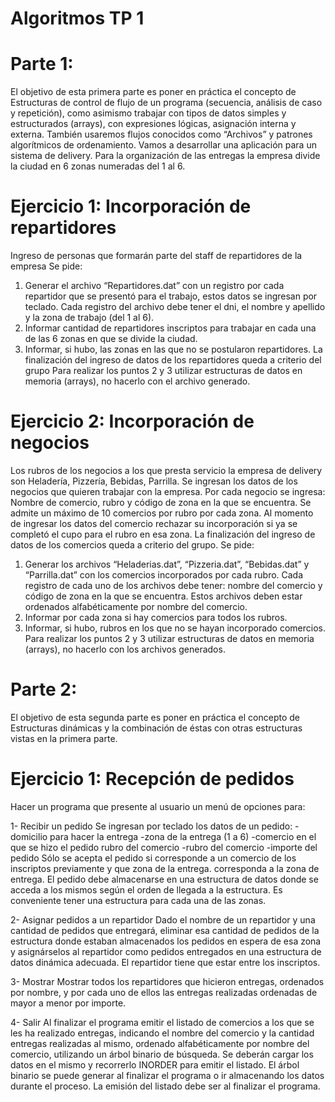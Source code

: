 # Algoritmos TP 1

# Parte 1:
El objetivo de esta primera parte es poner en práctica el concepto de Estructuras de control de flujo de un
programa (secuencia, análisis de caso y repetición), como asimismo trabajar con tipos de datos simples y
estructurados (arrays), con expresiones lógicas, asignación interna y externa. También usaremos flujos
conocidos como “Archivos” y patrones algorítmicos de ordenamiento.
Vamos a desarrollar una aplicación para un sistema de delivery.
Para la organización de las entregas la empresa divide la ciudad en 6 zonas numeradas del 1 al 6.


# Ejercicio 1: Incorporación de repartidores
Ingreso de personas que formarán parte del staff de repartidores de la empresa
Se pide:
1) Generar el archivo “Repartidores.dat” con un registro por cada repartidor que se presentó para el
trabajo, estos datos se ingresan por teclado. Cada registro del archivo debe tener el dni, el nombre y
apellido y la zona de trabajo (del 1 al 6).
2) Informar cantidad de repartidores inscriptos para trabajar en cada una de las 6 zonas en que se
divide la ciudad.
3) Informar, si hubo, las zonas en las que no se postularon repartidores.
La finalización del ingreso de datos de los repartidores queda a criterio del grupo
Para realizar los puntos 2 y 3 utilizar estructuras de datos en memoria (arrays), no hacerlo con el archivo
generado.


# Ejercicio 2: Incorporación de negocios
Los rubros de los negocios a los que presta servicio la empresa de delivery son Heladería, Pizzería, Bebidas,
Parrilla.
Se ingresan los datos de los negocios que quieren trabajar con la empresa.
Por cada negocio se ingresa: Nombre de comercio, rubro y código de zona en la que se encuentra.
Se admite un máximo de 10 comercios por rubro por cada zona.
Al momento de ingresar los datos del comercio rechazar su incorporación si ya se completó el cupo para el
rubro en esa zona.
La finalización del ingreso de datos de los comercios queda a criterio del grupo.
Se pide:
1) Generar los archivos “Heladerias.dat”, “Pizzeria.dat”, “Bebidas.dat” y “Parrilla.dat” con los comercios
incorporados por cada rubro. Cada registro de cada uno de los archivos debe tener: nombre del
comercio y código de zona en la que se encuentra. Estos archivos deben estar ordenados
alfabéticamente por nombre del comercio.
2) Informar por cada zona si hay comercios para todos los rubros.
3) Informar, si hubo, rubros en los que no se hayan incorporado comercios.
Para realizar los puntos 2 y 3 utilizar estructuras de datos en memoria (arrays), no hacerlo con los archivos
generados.




# Parte 2:

El objetivo de esta segunda parte es poner en práctica el concepto de Estructuras dinámicas y la combinación de éstas con otras estructuras vistas en la primera parte.


# Ejercicio 1: Recepción de pedidos

Hacer un programa que presente al usuario un menú de opciones para:

1- Recibir un pedido
Se ingresan por teclado los datos de un pedido:
    -domicilio para hacer la entrega
    -zona de la entrega (1 a 6)
    -comercio en el que se hizo el pedido rubro del comercio
    -rubro del comercio
    -importe del pedido
Sólo se acepta el pedido si corresponde a un comercio de los inscriptos previamente y que zona de la entrega.
corresponda a la zona de entrega.
El pedido debe almacenarse en una estructura de datos donde se acceda a los mismos según el orden de llegada a la estructura. Es conveniente tener una estructura para cada una de las zonas.

2- Asignar pedidos a un repartidor
Dado el nombre de un repartidor y una cantidad de pedidos que entregará, eliminar esa cantidad de pedidos de la estructura donde estaban almacenados los pedidos en espera de esa zona y asignárselos al repartidor como pedidos entregados en una estructura de datos dinámica adecuada. El repartidor tiene que estar entre los inscriptos.

3- Mostrar
Mostrar todos los repartidores que hicieron entregas, ordenados por nombre, y por cada uno de ellos las entregas realizadas ordenadas de mayor a menor por importe.

4- Salir
Al finalizar el programa emitir el listado de comercios a los que se les ha realizado entregas, indicando el nombre del comercio y la cantidad entregas realizadas al mismo, ordenado alfabéticamente por nombre del comercio, utilizando un árbol binario de búsqueda. Se deberán cargar los datos en el mismo y recorrerlo INORDER para emitir el listado. 
El árbol binario se puede generar al finalizar el programa o ir almacenando los datos durante el proceso. La emisión del listado debe ser al finalizar el programa.